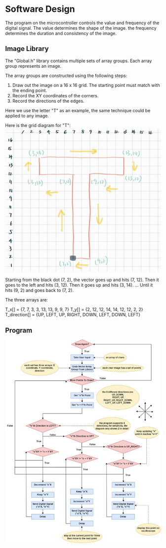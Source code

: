 # Software Design

The program on the microcontroller controls the value and frequency of the digital signal. The value determines the shape of the image. the frequency determines the duration and consistency of the image.

## Image Library

The "Global.h" library contains multiple sets of array groups. Each array group represents an image.

The array groups are constructed using the following steps:
1. Draw out the image on a 16 x 16 grid. The starting point must match with the ending point.
2. Record the XY coordinates of the corners.
3. Record the directions of the edges.

Here we use the letter "T" as an example, the same technique could be applied to any image.

Here is the grid diagram for "T":
![T](https://github.com/PaggieZ/EE-Emerge-2023-OscilloscopeFun/blob/main/pictures/T.png?raw=true)

Starting from the black dot (7, 2), the vector goes up and hits (7, 12). Then it goes to the left and hits (3, 12). Then it goes up and hits (3, 14). ... Until it hits (9, 2) and goes back to (7, 2). 

The three arrays are:

T_x[] = {7, 7, 3, 3, 13, 13, 9, 9, 7}
T_y[] = {2, 12, 12, 14, 14, 12, 12, 2, 2}
T_direction[] = {UP, LEFT, UP, RIGHT, DOWN, LEFT, DOWN, LEFT}

## Program

![flowchart](https://github.com/PaggieZ/EE-Emerge-2023-OscilloscopeFun/blob/main/pictures/flowchart.png?raw=true)